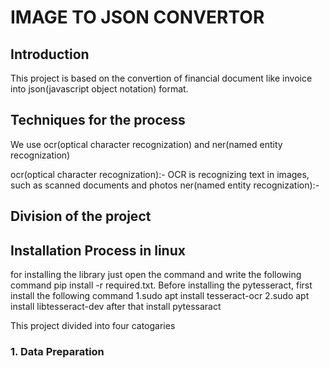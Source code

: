 # IMAGE TO JSON CONVERTOR

## Introduction

This project is based on the convertion of financial document like invoice into json(javascript object notation) format.

## Techniques for the process

We use ocr(optical character recognization) and ner(named entity recognization)

ocr(optical character recognization):- OCR is recognizing text in images, such as scanned documents and photos
ner(named entity recognization):-
## Division of the project

## Installation Process in linux

for installing the library just open the command and write the following command pip install -r required.txt. Before installing the pytesseract, first install the following command 1.sudo apt install tesseract-ocr 2.sudo apt install libtesseract-dev after that install pytessaract

This project divided into four catogaries

### 1. Data Preparation 

